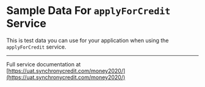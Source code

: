 # Sample Data For `applyForCredit` Service

This is test data you can use for your application when using the `applyForCredit`
service.

---

Full service documentation at [https://uat.synchronycredit.com/money2020/](https://uat.synchronycredit.com/money2020/)

